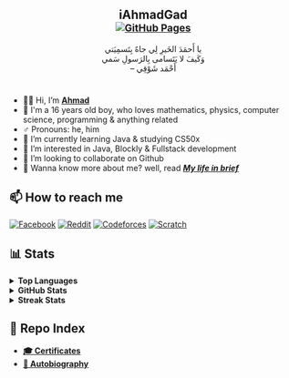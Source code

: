 <h2 align="center">iAhmadGad<br/>
<sub><a href="https://iahmadgad.github.io"><img src="https://img.shields.io/badge/GitHub_Pages-black?style=flat-square&logo=Github" alt="GitHub Pages"></a>
<img src=https://komarev.com/ghpvc/?username=iAhmadGad&label=Profile%20views&color=000000&style=flat" alt="iAhmadGad" style="display: none"></sub></h2>
<p align="center">
يا أَحمَدَ الخَيرِ لِي جاهٌ بِتَسمِيَتي <br/>
وَكَيفَ لا يَتَسامى بِالرَسولِ سَمي<br/>
– أَحْمَد شَوْقِي</p>

#
- 👋🏼 Hi, I’m [**Ahmad**](https://github.com/iAhmadGad/iAhmadGad/blob/main/Autobiography/Ahmad.md)
- 🌚 I'm a 16 years old boy, who loves mathematics, physics, computer science, programming & anything related
- ♂️ Pronouns: he, him
-  🌱 I’m currently learning Java & studying CS50x
- 👀 I’m interested in Java, Blockly & Fullstack development
- 💞️ I’m looking to collaborate on Github
- 🧐 Wanna know more about me? well, read [_**My life in brief**_](https://github.com/iAhmadGad/iAhmadGad/tree/main/Autobiography/My_life_in_brief.md)

## 📫 How to reach me
[![Facebook](https://img.shields.io/badge/Facebook-white?style=flat-square&logo=Facebook)](https://www.facebook.com/iAhmadGad/)
[![Reddit](https://img.shields.io/badge/Reddit-white?style=flat-square&logo=Reddit)](https://www.reddit.com/u/iAhmadGad)
[![Codeforces](https://img.shields.io/badge/Codeforces-white?style=flat-square&logo=Codeforces)](https://codeforces.com/profile/iAhmadGad)
[![Scratch](https://img.shields.io/badge/Scratch-white?style=flat-square&logo=Scratch&logoColor=orange)](https://scratch.mit.edu/users/iAhmadGad/)
## 📊 Stats
<details>
<summary><b> Top Languages </b></summary>
<br/>
<p align="center"><img src="https://github-readme-stats.vercel.app/api/top-langs?username=iAhmadGad&show_icons=true&locale=en&layout=compact" alt="Top Languages"></p> 
</details>

<details>
<summary><b> GitHub Stats </b></summary>
<br/>
<p align="center"><img src="https://github-readme-stats.vercel.app/api?username=iAhmadGad&show_icons=true&locale=en" alt="Stats"></p>
</details>

<details>
<summary><b> Streak Stats</b></summary>
<br/>
<p align="center"><img src="https://github-readme-streak-stats.herokuapp.com/?user=iAhmadGad" alt="Streak Stats"></p>
</details>

## 📄 Repo Index
- [**🎓 Certificates**](https://github.com/iAhmadGad/iAhmadGad/tree/main/Certificates)
- [**📝 Autobiography**](https://github.com/iAhmadGad/iAhmadGad/tree/main/Autobiography)

<!--- --->
<!---
iAhmadGad/iAhmadGad is a ✨ special ✨ repository because its `README.md` (this file) appears on your GitHub profile.
You can click the Preview link to take a look at your changes.
--->
